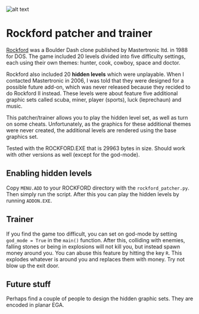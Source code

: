 ![alt text](https://www.mv.helsinki.fi/home/asahala/rockford/themes.gif)

# Rockford patcher and trainer
[Rockford](https://en.wikipedia.org/wiki/Rockford_(video_game)) was a Boulder Dash clone published by Mastertronic ltd. in 1988 for DOS. The game included 20 levels divided into five difficulty settings, each using their own themes: hunter, cook, cowboy, space and doctor. 

Rockford also included 20 **hidden levels** which were unplayable. When I contacted Mastertronic in 2006, I was told that they were designed for a possible future add-on, which was never released because they recided to do Rockford II instead. These levels were about feature five additional graphic sets called scuba, miner, player (sports), luck (leprechaun) and music.

This patcher/trainer allows you to play the hidden level set, as well as turn on some cheats. Unfortunately, as the graphics for these additional themes were never created, the additional levels are rendered using the base graphics set. 

Tested with the ROCKFORD.EXE that is 29963 bytes in size. Should work with other versions as well (except for the god-mode).

## Enabling hidden levels
Copy ```MENU.ADD``` to your ROCKFORD directory with the ```rockford_patcher.py```. Then simply run the script. After this you can play the hidden levels by running ```ADDON.EXE```.

## Trainer
If you find the game too difficult, you can set on god-mode by setting ```god_mode = True``` in the ```main()``` function. After this, colliding with enemies, falling stones or being in explosions will not kill you, but instead spawn money around you. You can abuse this feature by hitting the key ```R```. This explodes whatever is around you and replaces them with money. Try not blow up the exit door.

## Future stuff
Perhaps find a couple of people to design the hidden graphic sets. They are encoded in planar EGA.
